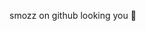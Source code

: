 smozz on github looking you 🤡

<!---
smozzongithub/smozzongithub is a ✨ special ✨ repository because its `README.md` (this file) appears on your GitHub profile.
You can click the Preview link to take a look at your changes.
--->
